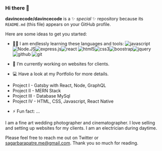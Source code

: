 ### Hi there 👋

**davincecode/davincecode** is a ✨ _special_ ✨ repository because its `README.md` (this file) appears on your GitHub profile.

Here are some ideas to get you started:

- 🧑‍💻 I am endlessly learning these languages and tools:
![javascript](https://bit.ly/32THR1f)![Node.JS](https://bit.ly/3ztcHtB)![express.js](https://bit.ly/3n0QrSL)![react](https://bit.ly/3t3tP7Y)
![html5](https://bit.ly/3pV7WWr)![css3](https://bit.ly/3eRluMj)![boostrap](https://bit.ly/3njK90X)![jquery](https://bit.ly/3HDvkha)![github](https://bit.ly/3pTTUUX)
![git](https://bit.ly/3eOyPFn)

- 🔭 I’m currently working on websites for clients.

- 💻 Have a look at my Portfolio for more details.

* Project I - Gatsby with React, Node, GraphQL
* Project II - MERN Stack 
* Project III - Database MySql
* Project IV - HTML, CSS, Javascript, React Native


- ⚡ Fun fact: ...

I am a fine art wedding photographer and cinematographer.
I love selling and setting up websites for my clients.
I am an electrician during daytime.


Please feel free to reach me out on Twitter or sagarbarapatre.me@gmail.com. Thank you so much for reading. 
